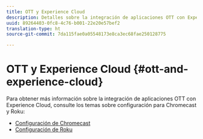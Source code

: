 ```yaml
---
title: OTT y Experience Cloud
description: Detalles sobre la integración de aplicaciones OTT con Experience Cloud.
uuid: 89264403-0fc8-4c76-b001-22e20e57bef2
translation-type: ht
source-git-commit: 7da115fae0a05548173e8ca3ec68fae250128775

---
```



# OTT y Experience Cloud {#ott-and-experience-cloud}

Para obtener más información sobre la integración de aplicaciones OTT con Experience Cloud, consulte los temas sobre configuración para Chromecast y Roku:

* [Configuración de Chromecast](/help/sdk-implement/setup/set-up-chromecast.md)
* [Configuración de Roku](/help/sdk-implement/setup/set-up-roku.md)

